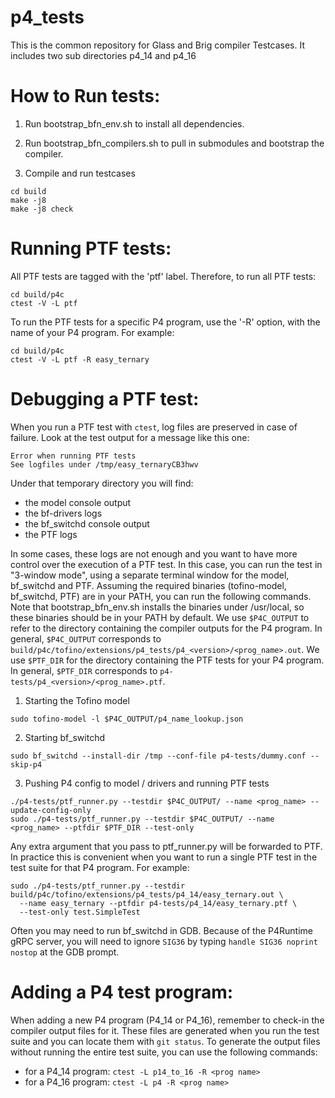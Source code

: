 # p4_tests

This is the common repository for Glass and Brig compiler Testcases.
It includes two sub directories p4_14 and p4_16

How to Run tests:
=================

  1) Run bootstrap_bfn_env.sh to install all dependencies.

  2) Run bootstrap_bfn_compilers.sh to pull in submodules and bootstrap the
  compiler.

  3) Compile and run testcases

    cd build
    make -j8
    make -j8 check

Running PTF tests:
==================

All PTF tests are tagged with the 'ptf' label. Therefore, to run all PTF tests:

    cd build/p4c
    ctest -V -L ptf

To run the PTF tests for a specific P4 program, use the '-R' option, with the
name of your P4 program. For example:

    cd build/p4c
    ctest -V -L ptf -R easy_ternary

Debugging a PTF test:
=====================

When you run a PTF test with `ctest`, log files are preserved in case of
failure. Look at the test output for a message like this one:
```
Error when running PTF tests
See logfiles under /tmp/easy_ternaryCB3hwv
```
Under that temporary directory you will find:
  - the model console output
  - the bf-drivers logs
  - the bf_switchd console output
  - the PTF logs

In some cases, these logs are not enough and you want to have more control over
the execution of a PTF test. In this case, you can run the test in "3-window
mode", using a separate terminal window for the model, bf_switchd and PTF.
Assuming the required binaries (tofino-model, bf_switchd, PTF) are in your PATH,
you can run the following commands. Note that bootstrap_bfn_env.sh installs the
binaries under /usr/local, so these binaries should be in your PATH by
default. We use `$P4C_OUTPUT` to refer to the directory containing the compiler
outputs for the P4 program. In general, `$P4C_OUTPUT` corresponds to
`build/p4c/tofino/extensions/p4_tests/p4_<version>/<prog_name>.out`. We use
`$PTF_DIR` for the directory containing the PTF tests for your P4 program. In
general, `$PTF_DIR` corresponds to `p4-tests/p4_<version>/<prog_name>.ptf`.

  1) Starting the Tofino model

    sudo tofino-model -l $P4C_OUTPUT/p4_name_lookup.json

  2) Starting bf_switchd

    sudo bf_switchd --install-dir /tmp --conf-file p4-tests/dummy.conf --skip-p4

  3) Pushing P4 config to model / drivers and running PTF tests

    ./p4-tests/ptf_runner.py --testdir $P4C_OUTPUT/ --name <prog_name> --update-config-only
    sudo ./p4-tests/ptf_runner.py --testdir $P4C_OUTPUT/ --name <prog_name> --ptfdir $PTF_DIR --test-only

Any extra argument that you pass to ptf_runner.py will be forwarded to PTF. In
practice this is convenient when you want to run a single PTF test in the
test suite for that P4 program. For example:

    sudo ./p4-tests/ptf_runner.py --testdir build/p4c/tofino/extensions/p4_tests/p4_14/easy_ternary.out \
      --name easy_ternary --ptfdir p4-tests/p4_14/easy_ternary.ptf \
      --test-only test.SimpleTest

Often you may need to run bf_switchd in GDB. Because of the P4Runtime gRPC
server, you will need to ignore `SIG36` by typing `handle SIG36 noprint nostop`
at the GDB prompt.

Adding a P4 test program:
=========================

When adding a new P4 program (P4_14 or P4_16), remember to check-in the compiler
output files for it. These files are generated when you run the test suite and
you can locate them with `git status`. To generate the output files without
running the entire test suite, you can use the following commands:
  - for a P4_14 program: `ctest -L p14_to_16 -R <prog name>`
  - for a P4_16 program: `ctest -L p4 -R <prog name>`
